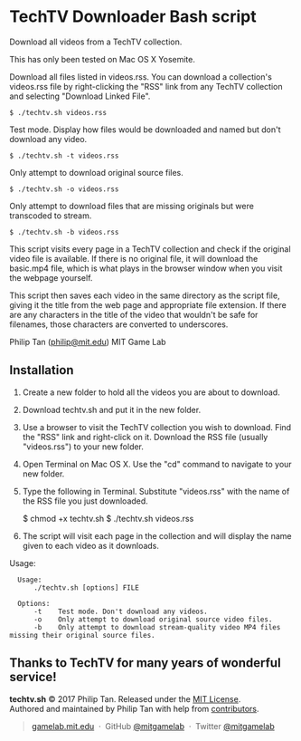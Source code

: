# TechTV Downloader Bash script

Download all videos from a TechTV collection.

This has only been tested on Mac OS X Yosemite.

Download all files listed in videos.rss. You can download a collection's videos.rss file by right-clicking the "RSS" link from any TechTV collection and selecting "Download Linked File".

    $ ./techtv.sh videos.rss
    
Test mode. Display how files would be downloaded and named but don't download any video.

    $ ./techtv.sh -t videos.rss
    
Only attempt to download original source files.

    $ ./techtv.sh -o videos.rss
    
Only attempt to download files that are missing originals but were transcoded to stream.

    $ ./techtv.sh -b videos.rss

This script visits every page in a TechTV collection and check if the original video file is available. If there is no original file, it will download the basic.mp4 file, which is what plays in the browser window when you visit the webpage yourself.

This script then saves each video in the same directory as the script file, giving it the title from the web page and appropriate file extension. If there are any characters in the title of the video that wouldn't be safe for filenames, those characters are converted to underscores.

Philip Tan (philip@mit.edu)
MIT Game Lab

Installation
------------

1. Create a new folder to hold all the videos you are about to download.
2. Download techtv.sh and put it in the new folder.
3. Use a browser to visit the TechTV collection you wish to download. Find the "RSS" link and right-click on it. Download the RSS file (usually "videos.rss") to your new folder.
3. Open Terminal on Mac OS X. Use the "cd" command to navigate to your new folder.
4. Type the following in Terminal. Substitute "videos.rss" with the name of the RSS file you just downloaded.

    $ chmod +x techtv.sh
    $ ./techtv.sh videos.rss

5. The script will visit each page in the collection and will display the name given to each video as it downloads.

Usage:

      Usage:
          ./techtv.sh [options] FILE

      Options:
          -t    Test mode. Don't download any videos.
          -o    Only attempt to download original source video files.
          -b    Only attempt to download stream-quality video MP4 files missing their original source files.


Thanks to TechTV for many years of wonderful service!
------

**techtv.sh** © 2017 Philip Tan. Released under the [MIT License].<br>
Authored and maintained by Philip Tan with help from [contributors].

> [gamelab.mit.edu](http://gamelab.mit.edu/) &nbsp;&middot;&nbsp;
> GitHub [@mitgamelab](https://github.com/mitgamelab) &nbsp;&middot;&nbsp;
> Twitter [@mitgamelab](https://twitter.com/mitgamelab)

[MIT License]: http://mit-license.org/
[contributors]: http://github.com/mitgamelab/techtv/contributors
